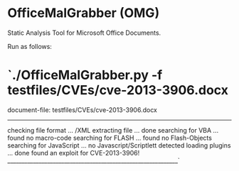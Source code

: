 OfficeMalGrabber (OMG)
==================

Static Analysis Tool for Microsoft Office Documents.

Run as follows:

`./OfficeMalGrabber.py -f testfiles/CVEs/cve-2013-3906.docx
============================================================
document-file: testfiles/CVEs/cve-2013-3906.docx
____________________________________________________________
checking file format ... /XML
extracting file ... done
searching for VBA ... found no macro-code
searching for FLASH ... found no Flash-Objects
searching for JavaScript ... no Javascript/Scriptlett detected
loading plugins ... done
found an exploit for CVE-2013-3906!
____________________________________________________________`
